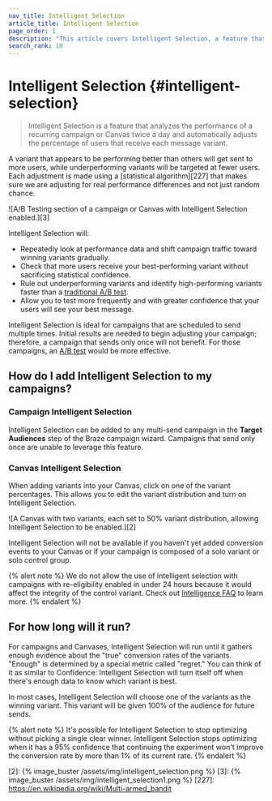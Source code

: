 ```yaml
---
nav_title: Intelligent Selection
article_title: Intelligent Selection
page_order: 1
description: "This article covers Intelligent Selection, a feature that analyzes the performance of a recurring campaign or Canvas twice a day and automatically adjusts the percentage of users that receive each message variant."
search_rank: 10
---
```


# Intelligent Selection {#intelligent-selection}

> Intelligent Selection is a feature that analyzes the performance of a recurring campaign or Canvas twice a day and automatically adjusts the percentage of users that receive each message variant. 

A variant that appears to be performing better than others will get sent to more users, while underperforming variants will be targeted at fewer users. Each adjustment is made using a [statistical algorithm][227] that makes sure we are adjusting for real performance differences and not just random chance.

![A/B Testing section of a campaign or Canvas with Intelligent Selection enabled.][3]

Intelligent Selection will:
- Repeatedly look at performance data and shift campaign traffic toward winning variants gradually.
- Check that more users receive your best-performing variant without sacrificing statistical confidence.
- Rule out underperforming variants and identify high-performing variants faster than a [traditional A/B test][1].
- Allow you to test more frequently and with greater confidence that your users will see your best message. 

Intelligent Selection is ideal for campaigns that are scheduled to send multiple times. Initial results are needed to begin adjusting your campaign; therefore, a campaign that sends only once will not benefit. For those campaigns, an [A/B test][1] would be more effective.

## How do I add Intelligent Selection to my campaigns?

### Campaign Intelligent Selection
Intelligent Selection can be added to any multi-send campaign in the **Target Audiences** step of the Braze campaign wizard. Campaigns that send only once are unable to leverage this feature.

### Canvas Intelligent Selection
When adding variants into your Canvas, click on one of the variant percentages. This allows you to edit the variant distribution and turn on Intelligent Selection.

![A Canvas with two variants, each set to 50% variant distribution, allowing Intelligent Selection to be enabled.][2]

Intelligent Selection will not be available if you haven't yet added conversion events to your Canvas or if your campaign is composed of a solo variant or solo control group.

{% alert note %}
We do not allow the use of intelligent selection with campaigns with re-eligibility enabled in under 24 hours because it would affect the integrity of the control variant. Check out [Intelligence FAQ]({{site.baseurl}}/user_guide/intelligence/faqs/#why-is-re-eligibility-not-available-when-combined-with-intelligent-selection) to learn more.
{% endalert %}

## For how long will it run?

For campaigns and Canvases, Intelligent Selection will run until it gathers enough evidence about the "true" conversion rates of the variants. "Enough" is determined by a special metric called "regret." You can think of it as similar to Confidence: Intelligent Selection will turn itself off when there's enough data to know which variant is best. 

In most cases, Intelligent Selection will choose one of the variants as the winning variant. This variant will be given 100% of the audience for future sends.

{% alert note %}
It's possible for Intelligent Selection to stop optimizing without picking a single clear winner. Intelligent Selection stops optimizing when it has a 95% confidence that continuing the experiment won't improve the conversion rate by more than 1% of its current rate.
{% endalert %}

[1]: {{site.baseurl}}/user_guide/intelligence/multivariate_testing/
[2]: {% image_buster /assets/img/intelligent_selection.png %}
[3]: {% image_buster /assets/img/intelligent_selection1.png %}
[227]: https://en.wikipedia.org/wiki/Multi-armed_bandit

